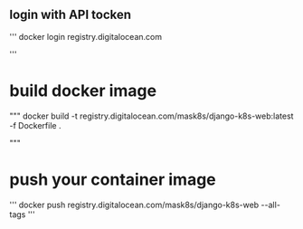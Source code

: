 ## login with API tocken

'''
docker login registry.digitalocean.com

'''

# build docker image
"""
docker build -t registry.digitalocean.com/mask8s/django-k8s-web:latest -f Dockerfile .

"""

# push your container image
'''
docker push registry.digitalocean.com/mask8s/django-k8s-web --all-tags
'''



